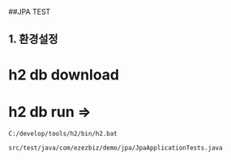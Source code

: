 ##JPA TEST

## 1. 환경설정
# h2 db download
# h2 db run => 
```
C:/develop/tools/h2/bin/h2.bat
```
```
src/test/java/com/ezezbiz/demo/jpa/JpaApplicationTests.java
```